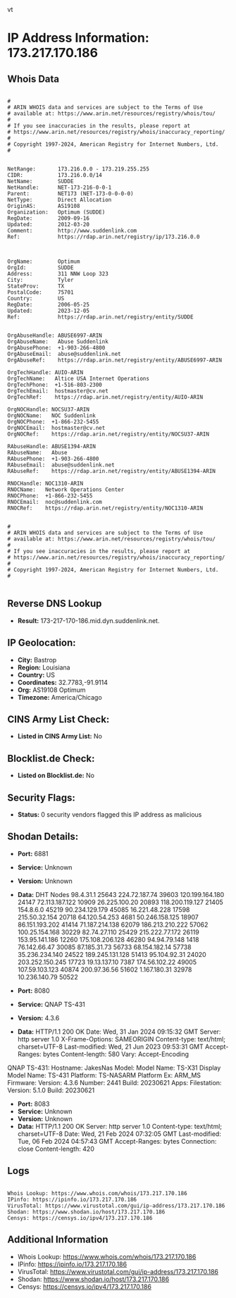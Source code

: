vt
# IP Address Information: 173.217.170.186

## Whois Data
```

#
# ARIN WHOIS data and services are subject to the Terms of Use
# available at: https://www.arin.net/resources/registry/whois/tou/
#
# If you see inaccuracies in the results, please report at
# https://www.arin.net/resources/registry/whois/inaccuracy_reporting/
#
# Copyright 1997-2024, American Registry for Internet Numbers, Ltd.
#


NetRange:       173.216.0.0 - 173.219.255.255
CIDR:           173.216.0.0/14
NetName:        SUDDE
NetHandle:      NET-173-216-0-0-1
Parent:         NET173 (NET-173-0-0-0-0)
NetType:        Direct Allocation
OriginAS:       AS19108
Organization:   Optimum (SUDDE)
RegDate:        2009-09-16
Updated:        2012-03-20
Comment:        http://www.suddenlink.com
Ref:            https://rdap.arin.net/registry/ip/173.216.0.0



OrgName:        Optimum
OrgId:          SUDDE
Address:        311 NNW Loop 323
City:           Tyler
StateProv:      TX
PostalCode:     75701
Country:        US
RegDate:        2006-05-25
Updated:        2023-12-05
Ref:            https://rdap.arin.net/registry/entity/SUDDE


OrgAbuseHandle: ABUSE6997-ARIN
OrgAbuseName:   Abuse Suddenlink
OrgAbusePhone:  +1-903-266-4800 
OrgAbuseEmail:  abuse@suddenlink.net
OrgAbuseRef:    https://rdap.arin.net/registry/entity/ABUSE6997-ARIN

OrgTechHandle: AUIO-ARIN
OrgTechName:   Altice USA Internet Operations
OrgTechPhone:  +1-516-803-2300 
OrgTechEmail:  hostmaster@cv.net
OrgTechRef:    https://rdap.arin.net/registry/entity/AUIO-ARIN

OrgNOCHandle: NOCSU37-ARIN
OrgNOCName:   NOC Suddenlink
OrgNOCPhone:  +1-866-232-5455 
OrgNOCEmail:  hostmaster@cv.net
OrgNOCRef:    https://rdap.arin.net/registry/entity/NOCSU37-ARIN

RAbuseHandle: ABUSE1394-ARIN
RAbuseName:   Abuse
RAbusePhone:  +1-903-266-4800 
RAbuseEmail:  abuse@suddenlink.net
RAbuseRef:    https://rdap.arin.net/registry/entity/ABUSE1394-ARIN

RNOCHandle: NOC1310-ARIN
RNOCName:   Network Operations Center
RNOCPhone:  +1-866-232-5455 
RNOCEmail:  noc@suddenlink.com
RNOCRef:    https://rdap.arin.net/registry/entity/NOC1310-ARIN


#
# ARIN WHOIS data and services are subject to the Terms of Use
# available at: https://www.arin.net/resources/registry/whois/tou/
#
# If you see inaccuracies in the results, please report at
# https://www.arin.net/resources/registry/whois/inaccuracy_reporting/
#
# Copyright 1997-2024, American Registry for Internet Numbers, Ltd.
#


```
## Reverse DNS Lookup
- **Result:** 173-217-170-186.mid.dyn.suddenlink.net.

## IP Geolocation:
- **City:** Bastrop
- **Region:** Louisiana
- **Country:** US
- **Coordinates:** 32.7783,-91.9114
- **Org:** AS19108 Optimum
- **Timezone:** America/Chicago

## CINS Army List Check:
- **Listed in CINS Army List:** 
No

## Blocklist.de Check:
- **Listed on Blocklist.de:** 
No

## Security Flags:
- **Status:** 0 security vendors flagged this IP address as malicious

## Shodan Details:
- **Port:** 6881
- **Service:** Unknown
- **Version:** Unknown
- **Data:** DHT Nodes
98.4.31.1	25643
224.72.187.74	39603
120.199.164.180	24147
72.113.187.122	10909
26.225.100.20	20893
118.200.119.127	21405
154.8.6.0	45219
90.234.129.179	45085
16.221.48.228	17598
215.50.32.154	20718
64.120.54.253	4681
50.246.158.125	18907
86.151.193.202	41414
71.187.214.138	62079
186.213.210.222	57062
100.25.154.168	30229
82.74.27.110	25429
215.222.77.172	26119
153.95.141.186	12260
175.108.206.128	46280
94.94.79.148	1418
76.142.66.47	30085
87.185.31.73	56733
68.154.182.14	57738
35.236.234.140	24522
189.245.131.128	51413
95.104.92.31	24020
203.252.150.245	17723
19.13.137.10	7387
174.56.102.22	49005
107.59.103.123	40874
200.97.36.56	51602
1.167.180.31	32978
10.236.140.79	50522


- **Port:** 8080
- **Service:** QNAP TS-431
- **Version:** 4.3.6
- **Data:** HTTP/1.1 200 OK
Date: Wed, 31 Jan 2024 09:15:32 GMT
Server: http server 1.0
X-Frame-Options: SAMEORIGIN
Content-type: text/html; charset=UTF-8
Last-modified: Wed, 21 Jun 2023 09:53:31 GMT
Accept-Ranges: bytes
Content-length: 580
Vary: Accept-Encoding


QNAP TS-431:
  Hostname: JakesNas
  Model:
    Model Name: TS-X31
    Display Model Name: TS-431
    Platform: TS-NASARM
    Platform Ex: ARM_MS
  Firmware:
    Version: 4.3.6
    Number: 2441
    Build: 20230621
  Apps:
    Filestation:
      Version: 5.1.0
      Build: 20230621


- **Port:** 8083
- **Service:** Unknown
- **Version:** Unknown
- **Data:** HTTP/1.1 200 OK
Server: http server 1.0
Content-type: text/html; charset=UTF-8
Date: Wed, 21 Feb 2024 07:32:05 GMT
Last-modified: Tue, 06 Feb 2024 04:57:43 GMT
Accept-Ranges: bytes
Connection: close
Content-length: 420

<html><head><meta http-equiv="Pragma" content="no-cache"><meta http-equiv="expires" content="-1"><script>function location_hostname_for_ipv6(location_hostname){var ret_url = "";if(location_hostname.indexOf(":") == -1){ret_url = location_hostname;}else{ret_url = "["+location_hostname+"]";}return ret_url;} location.href="http://"+location_hostname_for_ipv6(window.location.hostname)+":"+8080+"/";</script></head></html>


## Logs
```

Whois Lookup: https://www.whois.com/whois/173.217.170.186
IPinfo: https://ipinfo.io/173.217.170.186
VirusTotal: https://www.virustotal.com/gui/ip-address/173.217.170.186
Shodan: https://www.shodan.io/host/173.217.170.186
Censys: https://censys.io/ipv4/173.217.170.186

```
## Additional Information
- Whois Lookup: https://www.whois.com/whois/173.217.170.186
- IPinfo: https://ipinfo.io/173.217.170.186
- VirusTotal: https://www.virustotal.com/gui/ip-address/173.217.170.186
- Shodan: https://www.shodan.io/host/173.217.170.186
- Censys: https://censys.io/ipv4/173.217.170.186

